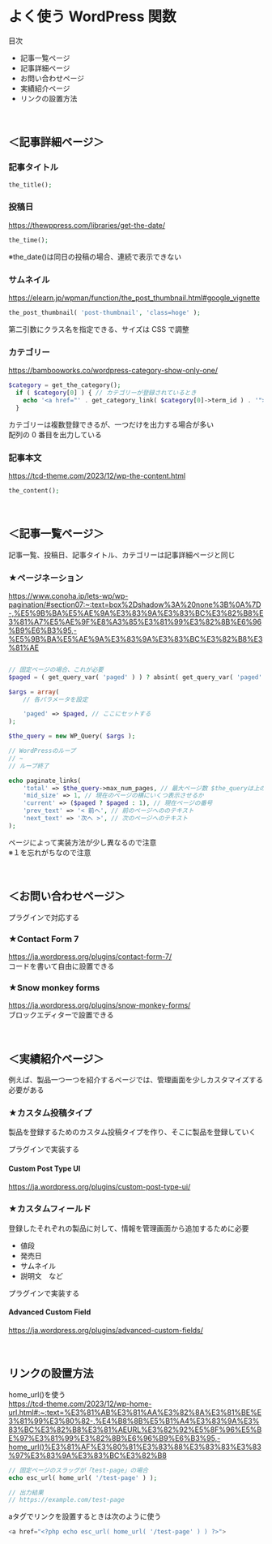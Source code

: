 # よく使う WordPress 関数
目次
-   記事一覧ページ
-   記事詳細ページ
-   お問い合わせページ
-   実績紹介ページ
-   リンクの設置方法

<br>

## ＜記事詳細ページ＞

### 記事タイトル

```php
the_title();
```

### 投稿日

https://thewppress.com/libraries/get-the-date/

```php
the_time();
```

※the_date()は同日の投稿の場合、連続で表示できない

### サムネイル

https://elearn.jp/wpman/function/the_post_thumbnail.html#google_vignette

```php
the_post_thumbnail( 'post-thumbnail', 'class=hoge' );
```

第二引数にクラス名を指定できる、サイズは CSS で調整

### カテゴリー

https://bambooworks.co/wordpress-category-show-only-one/

```php
$category = get_the_category();
  if ( $category[0] ) { // カテゴリーが登録されているとき
    echo '<a href="' . get_category_link( $category[0]->term_id ) . '">' . $category[0]->cat_name . '</a>';
  }
```

カテゴリーは複数登録できるが、一つだけを出力する場合が多い  
配列の 0 番目を出力している

### 記事本文

https://tcd-theme.com/2023/12/wp-the-content.html

```php
the_content();
```

<br>

## ＜記事一覧ページ＞

記事一覧、投稿日、記事タイトル、カテゴリーは記事詳細ページと同じ

### ★ページネーション

https://www.conoha.jp/lets-wp/wp-pagination/#section07:~:text=box%2Dshadow%3A%20none%3B%0A%7D-,%E5%9B%BA%E5%AE%9A%E3%83%9A%E3%83%BC%E3%82%B8%E3%81%A7%E5%AE%9F%E8%A3%85%E3%81%99%E3%82%8B%E6%96%B9%E6%B3%95,-%E5%9B%BA%E5%AE%9A%E3%83%9A%E3%83%BC%E3%82%B8%E3%81%AE

```php

// 固定ページの場合、これが必要
$paged = ( get_query_var( 'paged' ) ) ? absint( get_query_var( 'paged' ) ) : 1; // ※１

$args = array(
	// 各パラメータを設定

	'paged' => $paged, // ここにセットする
);

$the_query = new WP_Query( $args );

// WordPressのループ
// ~
// ループ終了

echo paginate_links(
    'total' => $the_query->max_num_pages, // 最大ページ数 $the_queryは上の変数名と合わせる
    'mid_size' => 1, // 現在のページの横にいくつ表示させるか
    'current' => ($paged ? $paged : 1), // 現在ページの番号
    'prev_text' => '< 前へ', // 前のページへののテキスト
    'next_text' => '次へ >', // 次のページへのテキスト
);
```

ページによって実装方法が少し異なるので注意  
※１を忘れがちなので注意

<br>


## ＜お問い合わせページ＞
プラグインで対応する

### ★Contact Form 7
https://ja.wordpress.org/plugins/contact-form-7/  
コードを書いて自由に設置できる

### ★Snow monkey forms
https://ja.wordpress.org/plugins/snow-monkey-forms/  
ブロックエディターで設置できる

<br>

## ＜実績紹介ページ＞
例えば、製品一つ一つを紹介するページでは、管理画面を少しカスタマイズする必要がある

### ★カスタム投稿タイプ
製品を登録するためのカスタム投稿タイプを作り、そこに製品を登録していく

プラグインで実装する
#### Custom Post Type UI
https://ja.wordpress.org/plugins/custom-post-type-ui/

### ★カスタムフィールド
登録したそれぞれの製品に対して、情報を管理画面から追加するために必要  
- 値段
- 発売日
- サムネイル
- 説明文　など

プラグインで実装する
#### Advanced Custom Field
https://ja.wordpress.org/plugins/advanced-custom-fields/


<br>

## リンクの設置方法
home_url()を使う  
https://tcd-theme.com/2023/12/wp-home-url.html#:~:text=%E3%81%AB%E3%81%AA%E3%82%8A%E3%81%BE%E3%81%99%E3%80%82-,%E4%B8%8B%E5%B1%A4%E3%83%9A%E3%83%BC%E3%82%B8%E3%81%AEURL%E3%82%92%E5%8F%96%E5%BE%97%E3%81%99%E3%82%8B%E6%96%B9%E6%B3%95,-home_url()%E3%81%AF%E3%80%81%E3%83%88%E3%83%83%E3%83%97%E3%83%9A%E3%83%BC%E3%82%B8

```php
// 固定ページのスラッグが「test-page」の場合
echo esc_url( home_url( '/test-page' ) );

// 出力結果
// https://example.com/test-page
```
aタグでリンクを設置するときは次のように使う

```php
<a href="<?php echo esc_url( home_url( '/test-page' ) ) ?>">
```